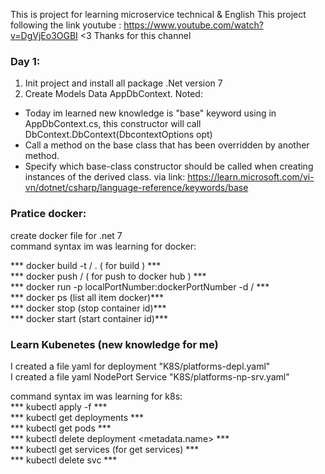 This is project for learning microservice technical & English
This project following the link youtube : https://www.youtube.com/watch?v=DgVjEo3OGBI
<3 Thanks for this channel

### Day 1: 
1. Init project and install all package .Net version 7 
2. Create Models Data AppDbContext.
Noted: 
-  Today im learned new knowledge is "base" keyword using in AppDbContext.cs, this constructor will call DbContext.DbContext(DbcontextOptions<AppDbContext> opt)
-  Call a method on the base class that has been overridden by another method.
-  Specify which base-class constructor should be called when creating instances of the derived class.
via link: https://learn.microsoft.com/vi-vn/dotnet/csharp/language-reference/keywords/base

### Pratice docker: 
create docker file for .net 7<br/>
command syntax im was learning for docker:<br/>

*** docker build -t <dockerid>/<dockername> .  ( for build ) *** <br/>
*** docker push <dockerid>/<dockername> ( for push to docker hub )  *** <br/>
*** docker run -p localPortNumber:dockerPortNumber -d <dockerid>/<dockername> *** <br/>
*** docker ps (list all item docker)*** <br/>
*** docker stop <dockerContainerId> (stop container id)*** <br/>
*** docker start <dockerContainerId> (start container id)*** <br/>

### Learn Kubenetes (new knowledge for me)
I created a file yaml for deployment "K8S/platforms-depl.yaml"<br/>
I created a file yaml NodePort Service  "K8S/platforms-np-srv.yaml" <br/>

command syntax im was learning for k8s: <br/>
*** kubectl apply -f <yamlnamefile>*** <br/>
*** kubectl get deployments *** <br/>
*** kubectl get pods *** <br/>
*** kubectl delete deployment <metadata.name> *** <br/>
*** kubectl get services (for get services) *** <br/>
*** kubectl delete svc <servicename> *** 